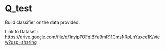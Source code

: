 # Q_test
Build classifier on the data provided.


Link to Dataset : https://drive.google.com/file/d/1nyipPOFqIBYa9mR11CmsNRpLnYuxce1K/view?usp=sharing
